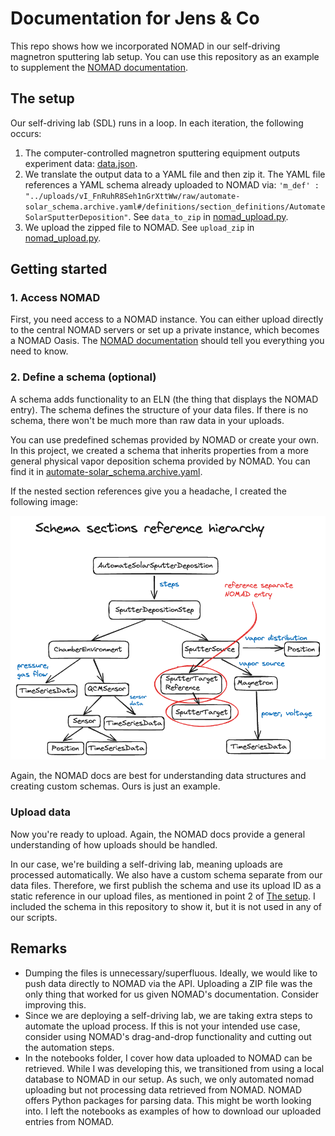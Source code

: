 # Documentation for Jens & Co

This repo shows how we incorporated NOMAD in our self-driving magnetron sputtering lab setup. You can use this repository as an example to supplement the [NOMAD documentation](https://link-url-here.org](https://nomad-lab.eu/prod/v1/staging/docs/)).


## The setup

Our self-driving lab (SDL) runs in a loop. In each iteration, the following occurs:

1. The computer-controlled magnetron sputtering equipment outputs experiment data: [data.json](data/data.json).
2. We translate the output data to a YAML file and then zip it. The YAML file references a YAML schema already uploaded to NOMAD via: 
`'m_def' : "../uploads/vI_FnRuhR8Seh1nGrXttWw/raw/automate-solar_schema.archive.yaml#/definitions/section_definitions/AutomateSolarSputterDeposition"`.
See `data_to_zip` in [nomad_upload.py](nomad_upload.py).
3. We upload the zipped file to NOMAD. See `upload_zip` in [nomad_upload.py](nomad_upload.py).


## Getting started

### 1. Access NOMAD

First, you need access to a NOMAD instance. You can either upload directly to the central NOMAD servers or set up a private instance, which becomes a NOMAD Oasis. 
The [NOMAD documentation](https://link-url-here.org](https://nomad-lab.eu/prod/v1/staging/docs/)) should tell you everything you need to know.

### 2. Define a schema (optional)

A schema adds functionality to an ELN (the thing that displays the NOMAD entry). The schema defines the structure of your data files. If there is no schema, there won't be much more than raw data in your uploads.

You can use predefined schemas provided by NOMAD or create your own. In this project, we created a schema that inherits properties from a more general physical vapor deposition schema provided by NOMAD. 
You can find it in [automate-solar_schema.archive.yaml](schema/automate-solar_schema.archive.yaml). 

If the nested section references give you a headache, I created the following image:

<p align="center">
  <img src="doc/hierarchy.png" />
</p>


Again, the NOMAD docs are best for understanding data structures and creating custom schemas. Ours is just an example.

### Upload data

Now you're ready to upload. Again, the NOMAD docs provide a general understanding of how uploads should be handled.

In our case, we're building a self-driving lab, meaning uploads are processed automatically. We also have a custom schema separate from our data files. 
Therefore, we first publish the schema and use its upload ID as a static reference in our upload files, as mentioned in point 2 of [The setup](#the-setup).
I included the schema in this repository to show it, but it is not used in any of our scripts.

## Remarks
- Dumping the files is unnecessary/superfluous. Ideally, we would like to push data directly to NOMAD via the API. Uploading a ZIP file
was the only thing that worked for us given NOMAD's documentation. Consider improving this.
- Since we are deploying a self-driving lab, we are taking extra steps to automate the upload process.
If this is not your intended use case, consider using NOMAD's drag-and-drop functionality and cutting out the automation steps.
- In the notebooks folder, I cover how data uploaded to NOMAD can be retrieved. While I was developing this, we transitioned from using a local database to NOMAD in our setup.
As such, we only automated nomad uploading but not processing data retrieved from NOMAD. NOMAD offers Python packages for parsing data. This might be worth looking into.
I left the notebooks as examples of how to download our uploaded entries from NOMAD. 





